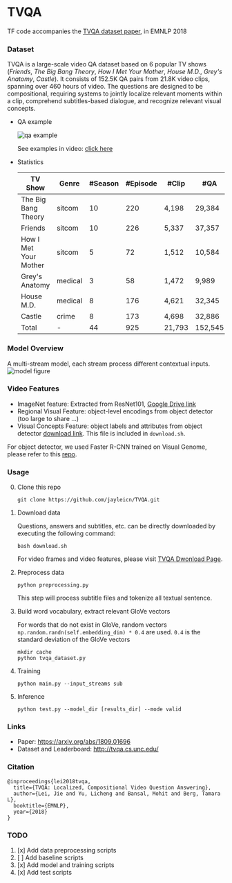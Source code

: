 # TVQA
TF code accompanies the [TVQA dataset paper](https://arxiv.org/abs/1809.01696), in EMNLP 2018


### Dataset
TVQA is a large-scale video QA dataset based on 6 popular TV shows 
(*Friends*, *The Big Bang Theory*, *How I Met Your Mother*, *House M.D.*, *Grey's Anatomy*, *Castle*). 
It consists of 152.5K QA pairs from 21.8K video clips, spanning over 460 hours of video. 
The questions are designed to be compositional, requiring systems to jointly localize 
relevant moments within a clip, comprehend subtitles-based dialogue, and recognize 
relevant visual concepts.

- QA example

    ![qa example](./imgs/example_main.png)

    See examples in video: [click here](http://tvqa.cs.unc.edu/explore.html)
- Statistics

    | TV Show               | Genre   | #Season | #Episode | #Clip  | #QA     |
    |-----------------------|---------|---------|----------|--------|---------|
    | The Big Bang Theory   | sitcom  | 10      | 220      | 4,198  | 29,384  |
    | Friends               | sitcom  | 10      | 226      | 5,337  | 37,357  |
    | How I Met Your Mother | sitcom  | 5       | 72       | 1,512  | 10,584  |
    | Grey's Anatomy        | medical | 3       | 58       | 1,472  | 9,989   |
    | House M.D.            | medical | 8       | 176      | 4,621  | 32,345  |
    | Castle                | crime   | 8       | 173      | 4,698  | 32,886  |
    | Total                 | -       | 44      | 925      | 21,793 | 152,545 |



### Model Overview
A multi-stream model, each stream process different contextual inputs. 
![model figure](./imgs/model_main.png)

### Video Features
- ImageNet feature: Extracted from ResNet101, 
  [Google Drive link](https://drive.google.com/a/cs.unc.edu/file/d/1klm3FUJMCRPJjHZx497MvpGzrSrXgGIl/view?usp=sharing)
- Regional Visual Feature: object-level encodings from object detector (too large to share ...)
- Visual Concepts Feature: object labels and attributes from object detector
  [download link](http://tvqa.cs.unc.edu/files/det_visual_concepts_hq.pickle.tar.gz). This file is included in `download.sh`.

For object detector, we used Faster R-CNN trained on Visual Genome, please refer to this 
[repo](https://github.com/peteanderson80/bottom-up-attention).
  
### Usage

0. Clone this repo

    ```
    git clone https://github.com/jayleicn/TVQA.git
    ```

1. Download data

    Questions, answers and subtitles, etc. can be directly downloaded by executing the following command:
    ```
    bash download.sh
    ```
    For video frames and video features, please visit [TVQA Dwonload Page](http://tvqa.cs.unc.edu/index.html#download).

2. Preprocess data

    ```
    python preprocessing.py
    ```
    This step will process subtitle files and tokenize all textual sentence.

3. Build word vocabulary, extract relevant GloVe vectors
    
    For words that do not exist in GloVe, random vectors `np.random.randn(self.embedding_dim) * 0.4` are used. 
    `0.4` is the standard deviation of the GloVe vectors
    ```
    mkdir cache
    python tvqa_dataset.py
    ```

4. Training
    ```
    python main.py --input_streams sub
    ```

5. Inference
    ```
    python test.py --model_dir [results_dir] --mode valid
    ```

### Links
- Paper: https://arxiv.org/abs/1809.01696
- Dataset and Leaderboard: http://tvqa.cs.unc.edu/


### Citation
```
@inproceedings{lei2018tvqa,
  title={TVQA: Localized, Compositional Video Question Answering},
  author={Lei, Jie and Yu, Licheng and Bansal, Mohit and Berg, Tamara L},
  booktitle={EMNLP},
  year={2018}
}
```

### TODO
1. [x] Add data preprocessing scripts
2. [ ] Add baseline scripts
3. [x] Add model and training scripts
4. [x] Add test scripts

